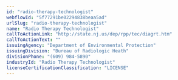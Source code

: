 ```yaml
---
id: "radio-therapy-technologist"
webflowId: "5f77291be02294838beaa5ad"
urlSlug: "radio-therapy-technologist"
name: "Radio Therapy Technologist"
callToActionLink: "http://state.nj.us/dep/rpp/tec/diagrt.htm"
callToActionText: ""
issuingAgency: "Department of Environmental Protection"
issuingDivision: "Bureau of Radiologic Heath"
divisionPhone: "(609) 984-5890"
industryId: "Radio Therapy Technologist"
licenseCertificationClassification: "LICENSE"
---
```

